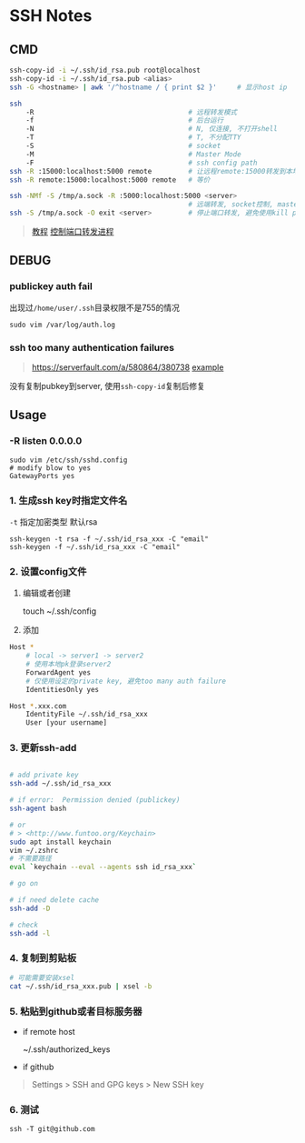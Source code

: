 SSH Notes
=========

CMD
---

``` sh
ssh-copy-id -i ~/.ssh/id_rsa.pub root@localhost
ssh-copy-id -i ~/.ssh/id_rsa.pub <alias>
ssh -G <hostname> | awk '/^hostname / { print $2 }'     # 显示host ip

ssh
    -R                                      # 远程转发模式
    -f                                      # 后台运行
    -N                                      # N, 仅连接, 不打开shell
    -T                                      # T, 不分配TTY
    -S                                      # socket
    -M                                      # Master Mode
    -F                                      # ssh config path
ssh -R :15000:localhost:5000 remote         # 让远程remote:15000转发到本地5000
ssh -R remote:15000:localhost:5000 remote   # 等价

ssh -NMf -S /tmp/a.sock -R :5000:localhost:5000 <server>
                                            # 远端转发, socket控制, master mode
ssh -S /tmp/a.sock -O exit <server>         # 停止端口转发, 避免使用kill process
```

> [教程](http://www.ruanyifeng.com/blog/2011/12/ssh_port_forwarding.html)
> [控制端口转发进程](https://unix.stackexchange.com/a/164656/181922)

DEBUG
-----

### publickey auth fail

出现过`/home/user/.ssh`目录权限不是755的情况

    sudo vim /var/log/auth.log

### ssh too many authentication failures

> <https://serverfault.com/a/580864/380738>
> [example](https://gist.github.com/rubo77/e01ac25450df5521d6fa)

没有复制pubkey到server, 使用`ssh-copy-id`复制后修复

Usage
-----

### -R listen 0.0.0.0

    sudo vim /etc/ssh/sshd.config
    # modify blow to yes
    GatewayPorts yes

### 1. 生成ssh key时指定文件名

`-t` 指定加密类型 默认rsa

    ssh-keygen -t rsa -f ~/.ssh/id_rsa_xxx -C "email"
    ssh-keygen -f ~/.ssh/id_rsa_xxx -C "email"

### 2. 设置config文件

1. 编辑或者创建

    touch ~/.ssh/config

2. 添加

``` sh
Host *
    # local -> server1 -> server2
    # 使用本地pk登录server2
    ForwardAgent yes
    # 仅使用设定的private key, 避免too many auth failure
    IdentitiesOnly yes

Host *.xxx.com
    IdentityFile ~/.ssh/id_rsa_xxx
    User [your username]
```

### 3. 更新ssh-add

``` bash

# add private key
ssh-add ~/.ssh/id_rsa_xxx

# if error:  Permission denied (publickey)
ssh-agent bash

# or
# > <http://www.funtoo.org/Keychain>
sudo apt install keychain
vim ~/.zshrc
# 不需要路径
eval `keychain --eval --agents ssh id_rsa_xxx`

# go on

# if need delete cache
ssh-add -D

# check
ssh-add -l
```

### 4. 复制到剪贴板

``` bash
# 可能需要安装xsel
cat ~/.ssh/id_rsa_xxx.pub | xsel -b
```

### 5. 粘贴到github或者目标服务器

- if remote host

    ~/.ssh/authorized_keys

- if github

> Settings > SSH and GPG keys > New SSH key

### 6. 测试

    ssh -T git@github.com
